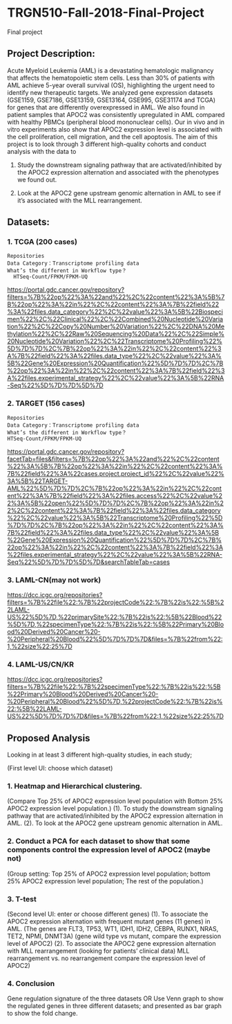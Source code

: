 # TRGN510-Fall-2018-Final-Project
Final project
## Project Description:
Acute Myeloid Leukemia (AML) is a devastating hematologic malignancy that affects the hematopoietic stem cells. Less than 30% of patients with AML achieve 5-year overall survival (OS), highlighting the urgent need to identify new therapeutic targets. We analyzed gene expression datasets (GSE1159, GSE7186, GSE13159, GSE13164, GSE995, GSE31174 and TCGA) for genes that are differently overexpressed in AML. We also found in patient samples that APOC2 was consistently upregulated in AML compared with healthy PBMCs (peripheral blood mononuclear cells). Our in vivo and in vitro experiments also show that APOC2 expression level is associated with the cell proliferation, cell migration, and the cell apoptosis. The aim of this project is to look through 3 different high-quality cohorts and conduct analysis with the data to 

  1.	Study the downstream signaling pathway that are activated/inhibited by the APOC2 expression alternation and associated with the phenotypes we found out.

  2.	Look at the APOC2 gene upstream genomic alternation in AML to see if it’s associated with the MLL rearrangement.
  
## Datasets:
  ### 1.	TCGA (200 cases)
    Repositories
    Data Category：Transcriptome profiling data
    What’s the different in Workflow type？
      HTSeq-Count/FPKM/FPKM-UQ
https://portal.gdc.cancer.gov/repository?filters=%7B%22op%22%3A%22and%22%2C%22content%22%3A%5B%7B%22op%22%3A%22in%22%2C%22content%22%3A%7B%22field%22%3A%22files.data_category%22%2C%22value%22%3A%5B%22Biospecimen%22%2C%22Clinical%22%2C%22Combined%20Nucleotide%20Variation%22%2C%22Copy%20Number%20Variation%22%2C%22DNA%20Methylation%22%2C%22Raw%20Sequencing%20Data%22%2C%22Simple%20Nucleotide%20Variation%22%2C%22Transcriptome%20Profiling%22%5D%7D%7D%2C%7B%22op%22%3A%22in%22%2C%22content%22%3A%7B%22field%22%3A%22files.data_type%22%2C%22value%22%3A%5B%22Gene%20Expression%20Quantification%22%5D%7D%7D%2C%7B%22op%22%3A%22in%22%2C%22content%22%3A%7B%22field%22%3A%22files.experimental_strategy%22%2C%22value%22%3A%5B%22RNA-Seq%22%5D%7D%7D%5D%7D

   ### 2.	TARGET (156 cases)
    Repositories
    Data Category：Transcriptome profiling data
    What’s the different in Workflow type？
    HTSeq-Count/FPKM/FPKM-UQ
https://portal.gdc.cancer.gov/repository?facetTab=files&filters=%7B%22op%22%3A%22and%22%2C%22content%22%3A%5B%7B%22op%22%3A%22in%22%2C%22content%22%3A%7B%22field%22%3A%22cases.project.project_id%22%2C%22value%22%3A%5B%22TARGET-AML%22%5D%7D%7D%2C%7B%22op%22%3A%22in%22%2C%22content%22%3A%7B%22field%22%3A%22files.access%22%2C%22value%22%3A%5B%22open%22%5D%7D%7D%2C%7B%22op%22%3A%22in%22%2C%22content%22%3A%7B%22field%22%3A%22files.data_category%22%2C%22value%22%3A%5B%22Transcriptome%20Profiling%22%5D%7D%7D%2C%7B%22op%22%3A%22in%22%2C%22content%22%3A%7B%22field%22%3A%22files.data_type%22%2C%22value%22%3A%5B%22Gene%20Expression%20Quantification%22%5D%7D%7D%2C%7B%22op%22%3A%22in%22%2C%22content%22%3A%7B%22field%22%3A%22files.experimental_strategy%22%2C%22value%22%3A%5B%22RNA-Seq%22%5D%7D%7D%5D%7D&searchTableTab=cases

   ### 3.	LAML-CN(may not work)
https://dcc.icgc.org/repositories?filters=%7B%22file%22:%7B%22projectCode%22:%7B%22is%22:%5B%22LAML-US%22%5D%7D,%22primarySite%22:%7B%22is%22:%5B%22Blood%22%5D%7D,%22specimenType%22:%7B%22is%22:%5B%22Primary%20Blood%20Derived%20Cancer%20-%20Peripheral%20Blood%22%5D%7D%7D%7D&files=%7B%22from%22:1,%22size%22:25%7D


  ### 4.	LAML-US/CN/KR
https://dcc.icgc.org/repositories?filters=%7B%22file%22:%7B%22specimenType%22:%7B%22is%22:%5B%22Primary%20Blood%20Derived%20Cancer%20-%20Peripheral%20Blood%22%5D%7D,%22projectCode%22:%7B%22is%22:%5B%22LAML-US%22%5D%7D%7D%7D&files=%7B%22from%22:1,%22size%22:25%7D

## Proposed Analysis
Looking in at least 3 different high-quality studies, in each study; 

(First level UI: choose which dataset)

  ### 1.	Heatmap and Hierarchical clustering.
  (Compare Top 25% of APOC2 expression level population with Bottom 25% APOC2 expression level population.)
    (1). To study the downstream signaling pathway that are activated/inhibited by the APOC2 expression alternation in AML.
    (2). To look at the APOC2 gene upstream genomic alternation in AML.

  ### 2.	Conduct a PCA for each dataset to show that some components control the expression level of APOC2 (maybe not)
   (Group setting: Top 25% of APOC2 expression level population; bottom 25% APOC2 expression level population; The rest of the population.)

  ### 3.	T-test
   (Second level UI: enter or choose different genes)
    (1). To associate the APOC2 expression alternation with frequent mutant genes (11 genes) in AML. (The genes are FLT3, TP53, WT1, IDH1, IDH2, CEBPA, RUNX1, NRAS, TET2, NPMI, DNMT3A) (gene wild type vs mutant, compare the expression level of APOC2) 
    (2). To associate the APOC2 gene expression alternation with MLL rearrangement (looking for patients’ clinical data) MLL rearrangement vs. no rearrangement compare the expression level of APOC2)

   ### 4.	Conclusion
  Gene regulation signature of the three datasets
  OR
  Use Venn graph to show the regulated genes in three different datasets; and presented as bar graph to show the fold change.
